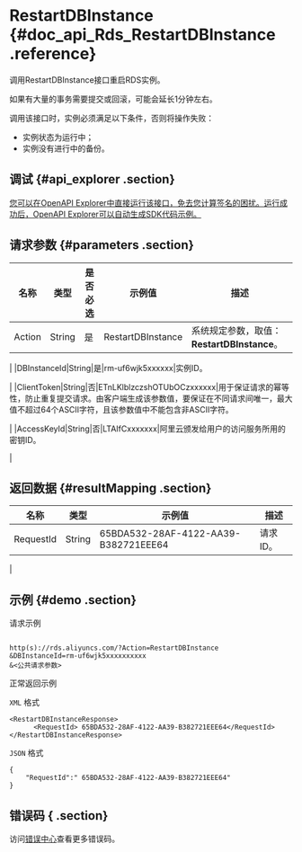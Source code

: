 # RestartDBInstance {#doc_api_Rds_RestartDBInstance .reference}

调用RestartDBInstance接口重启RDS实例。

如果有大量的事务需要提交或回滚，可能会延长1分钟左右。

调用该接口时，实例必须满足以下条件，否则将操作失败：

-   实例状态为运行中；
-   实例没有进行中的备份。

## 调试 {#api_explorer .section}

[您可以在OpenAPI Explorer中直接运行该接口，免去您计算签名的困扰。运行成功后，OpenAPI Explorer可以自动生成SDK代码示例。](https://api.aliyun.com/#product=Rds&api=RestartDBInstance&type=RPC&version=2014-08-15)

## 请求参数 {#parameters .section}

|名称|类型|是否必选|示例值|描述|
|--|--|----|---|--|
|Action|String|是|RestartDBInstance|系统规定参数，取值：**RestartDBInstance**。

 |
|DBInstanceId|String|是|rm-uf6wjk5xxxxxx|实例ID。

 |
|ClientToken|String|否|ETnLKlblzczshOTUbOCzxxxxxx|用于保证请求的幂等性，防止重复提交请求。由客户端生成该参数值，要保证在不同请求间唯一，最大值不超过64个ASCII字符，且该参数值中不能包含非ASCII字符。

 |
|AccessKeyId|String|否|LTAIfCxxxxxxx|阿里云颁发给用户的访问服务所用的密钥ID。

 |

## 返回数据 {#resultMapping .section}

|名称|类型|示例值|描述|
|--|--|---|--|
|RequestId|String|65BDA532-28AF-4122-AA39-B382721EEE64|请求ID。

 |

## 示例 {#demo .section}

请求示例

``` {#request_demo}

http(s)://rds.aliyuncs.com/?Action=RestartDBInstance
&DBInstanceId=rm-uf6wjk5xxxxxxxxxx
&<公共请求参数>

```

正常返回示例

`XML` 格式

``` {#xml_return_success_demo}
<RestartDBInstanceResponse>
	  <RequestId> 65BDA532-28AF-4122-AA39-B382721EEE64</RequestId></RestartDBInstanceResponse>
```

`JSON` 格式

``` {#json_return_success_demo}
{
	"RequestId":" 65BDA532-28AF-4122-AA39-B382721EEE64"
}
```

## 错误码 { .section}

访问[错误中心](https://error-center.aliyun.com/status/product/Rds)查看更多错误码。

